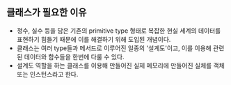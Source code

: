 ## 클래스가 필요한 이유

* 정수, 실수 등을 담은 기존의 primitive type 형태로 복잡한 현실 세계의 데이터를 표현하기 힘들기 때문에 이를 해결하기 위해 도입된 개념이다.
* 클래스는 여러 type들과 메서드로 이루어진 일종의 '설계도'이고, 이를 이용해 관련된 데이터와 함수들을 한번에 다룰 수 있다.
* 설계도 역할을 하는 클래스를 이용해 만들어진 실제 메모리에 만들어진 실체를 객체 또는 인스턴스라고 한다.
